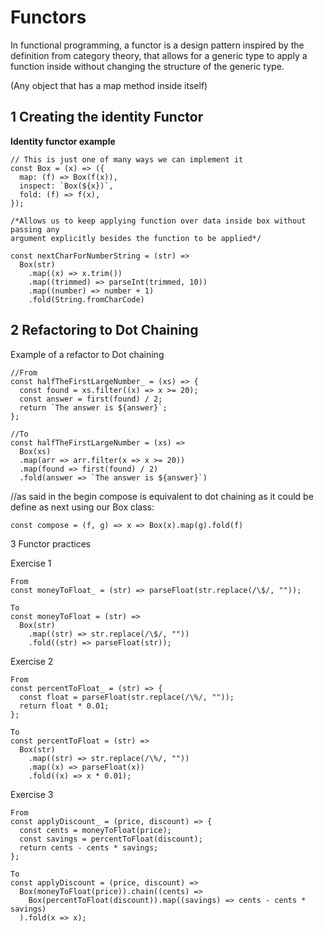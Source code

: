 # Functors

In functional programming, a functor is a design pattern inspired by the definition from category theory, that allows for a generic type to apply a function inside without changing the structure of the generic type.

(Any object that has a map method inside itself)

## 1 Creating the identity Functor

**Identity functor example**

```
// This is just one of many ways we can implement it
const Box = (x) => ({
  map: (f) => Box(f(x)),
  inspect: `Box(${x})`,
  fold: (f) => f(x),
});

/*Allows us to keep applying function over data inside box without passing any
argument explicitly besides the function to be applied*/

const nextCharForNumberString = (str) =>
  Box(str)
    .map((x) => x.trim())
    .map((trimmed) => parseInt(trimmed, 10))
    .map((number) => number + 1)
    .fold(String.fromCharCode)
```

## 2 Refactoring to Dot Chaining

Example of a refactor to Dot chaining

```
//From
const halfTheFirstLargeNumber_ = (xs) => {
  const found = xs.filter((x) => x >= 20);
  const answer = first(found) / 2;
  return `The answer is ${answer}`;
};

//To
const halfTheFirstLargeNumber = (xs) =>
  Box(xs)
  .map(arr => arr.filter(x => x >= 20))
  .map(found => first(found) / 2)
  .fold(answer => `The answer is ${answer}`)
```

//as said in the begin compose is equivalent to dot chaining as it could be define as next using our Box class:

```
const compose = (f, g) => x => Box(x).map(g).fold(f)
```

3 Functor practices

Exercise 1

```
From
const moneyToFloat_ = (str) => parseFloat(str.replace(/\$/, ""));

To
const moneyToFloat = (str) =>
  Box(str)
    .map((str) => str.replace(/\$/, ""))
    .fold((str) => parseFloat(str));
```

Exercise 2

```
From
const percentToFloat_ = (str) => {
  const float = parseFloat(str.replace(/\%/, ""));
  return float * 0.01;
};

To
const percentToFloat = (str) =>
  Box(str)
    .map((str) => str.replace(/\%/, ""))
    .map((x) => parseFloat(x))
    .fold((x) => x * 0.01);
```

Exercise 3

```
From
const applyDiscount_ = (price, discount) => {
  const cents = moneyToFloat(price);
  const savings = percentToFloat(discount);
  return cents - cents * savings;
};

To
const applyDiscount = (price, discount) =>
  Box(moneyToFloat(price)).chain((cents) =>
    Box(percentToFloat(discount)).map((savings) => cents - cents * savings)
  ).fold(x => x);
```
